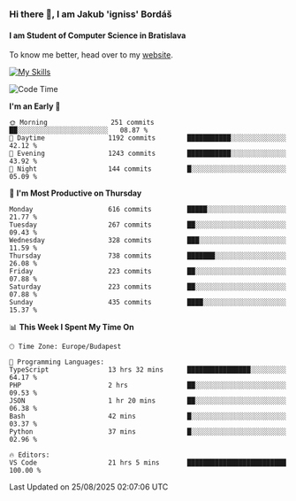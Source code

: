 ### Hi there 👋, I am Jakub 'igniss' Bordáš

#### I am Student of Computer Science in Bratislava
To know me better, head over to my [website](https://bordas.sk).

[![My Skills](https://skillicons.dev/icons?i=js,typescript,html,css,figma,svelte,vue,next,postgresql,nest,express,nodejs)](https://bordas.sk)


<!--START_SECTION:waka-->
![Code Time](http://img.shields.io/badge/Code%20Time-2%2C062%20hrs%2059%20mins-blue)

**I'm an Early 🐤** 

```text
🌞 Morning                251 commits         ██░░░░░░░░░░░░░░░░░░░░░░░   08.87 % 
🌆 Daytime                1192 commits        ███████████░░░░░░░░░░░░░░   42.12 % 
🌃 Evening                1243 commits        ███████████░░░░░░░░░░░░░░   43.92 % 
🌙 Night                  144 commits         █░░░░░░░░░░░░░░░░░░░░░░░░   05.09 % 
```
📅 **I'm Most Productive on Thursday** 

```text
Monday                   616 commits         █████░░░░░░░░░░░░░░░░░░░░   21.77 % 
Tuesday                  267 commits         ██░░░░░░░░░░░░░░░░░░░░░░░   09.43 % 
Wednesday                328 commits         ███░░░░░░░░░░░░░░░░░░░░░░   11.59 % 
Thursday                 738 commits         ███████░░░░░░░░░░░░░░░░░░   26.08 % 
Friday                   223 commits         ██░░░░░░░░░░░░░░░░░░░░░░░   07.88 % 
Saturday                 223 commits         ██░░░░░░░░░░░░░░░░░░░░░░░   07.88 % 
Sunday                   435 commits         ████░░░░░░░░░░░░░░░░░░░░░   15.37 % 
```


📊 **This Week I Spent My Time On** 

```text
🕑︎ Time Zone: Europe/Budapest

💬 Programming Languages: 
TypeScript               13 hrs 32 mins      ████████████████░░░░░░░░░   64.17 % 
PHP                      2 hrs               ██░░░░░░░░░░░░░░░░░░░░░░░   09.53 % 
JSON                     1 hr 20 mins        ██░░░░░░░░░░░░░░░░░░░░░░░   06.38 % 
Bash                     42 mins             █░░░░░░░░░░░░░░░░░░░░░░░░   03.37 % 
Python                   37 mins             █░░░░░░░░░░░░░░░░░░░░░░░░   02.96 % 

🔥 Editors: 
VS Code                  21 hrs 5 mins       █████████████████████████   100.00 % 
```


 Last Updated on 25/08/2025 02:07:06 UTC
<!--END_SECTION:waka-->
